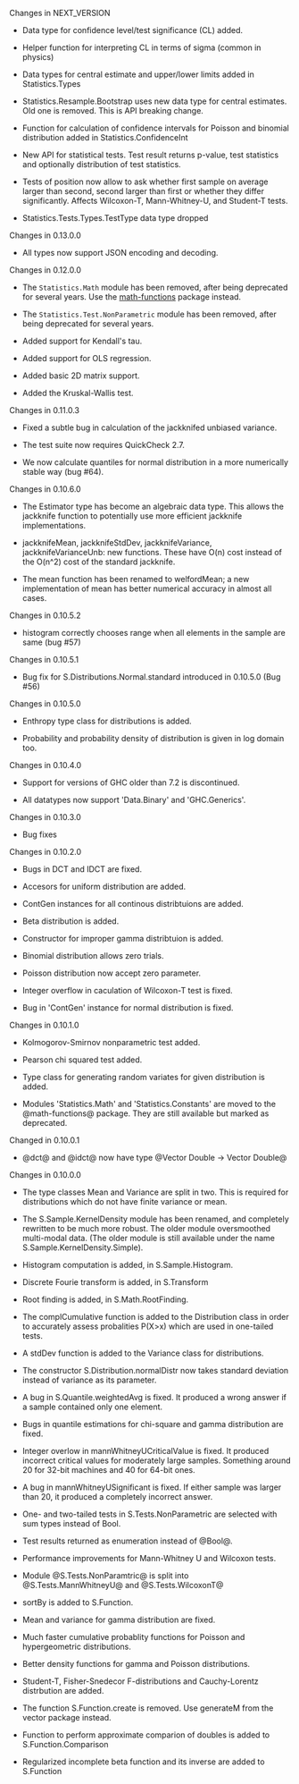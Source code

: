 Changes in NEXT_VERSION

  * Data type for confidence level/test significance (CL) added.

  * Helper function for interpreting CL in terms of sigma (common in physics)

  * Data types for central estimate and upper/lower limits added in
    Statistics.Types

  * Statistics.Resample.Bootstrap uses new data type for central estimates. Old
    one is removed. This is API breaking change.

  * Function for calculation of confidence intervals for Poisson and binomial
    distribution added in Statistics.ConfidenceInt

  * New API for statistical tests. Test result returns p-value, test statistics
    and optionally distribution of test statistics.

  * Tests of position now allow to ask whether first sample on average larger
    than second, second larger than first or whether they differ significantly.
	Affects Wilcoxon-T, Mann-Whitney-U, and Student-T tests.

  * Statistics.Tests.Types.TestType data type dropped


Changes in 0.13.0.0

  * All types now support JSON encoding and decoding.

Changes in 0.12.0.0

  * The `Statistics.Math` module has been removed, after being
    deprecated for several years.  Use the
    [math-functions](http://hackage.haskell.org/package/math-functions)
    package instead.

  * The `Statistics.Test.NonParametric` module has been removed, after
    being deprecated for several years.

  * Added support for Kendall's tau.

  * Added support for OLS regression.

  * Added basic 2D matrix support.

  * Added the Kruskal-Wallis test.

Changes in 0.11.0.3

  * Fixed a subtle bug in calculation of the jackknifed unbiased variance.

  * The test suite now requires QuickCheck 2.7.

  * We now calculate quantiles for normal distribution in a more
    numerically stable way (bug #64).

Changes in 0.10.6.0

  * The Estimator type has become an algebraic data type.  This allows
    the jackknife function to potentially use more efficient jackknife
    implementations.

  * jackknifeMean, jackknifeStdDev, jackknifeVariance,
    jackknifeVarianceUnb: new functions.  These have O(n) cost instead
    of the O(n^2) cost of the standard jackknife.

  * The mean function has been renamed to welfordMean; a new
    implementation of mean has better numerical accuracy in almost all
    cases.

Changes in 0.10.5.2

  * histogram correctly chooses range when all elements in the sample are same
    (bug #57)


Changes in 0.10.5.1

  * Bug fix for S.Distributions.Normal.standard introduced in 0.10.5.0 (Bug #56)


Changes in 0.10.5.0

  * Enthropy type class for distributions is added.

  * Probability and probability density of distribution is given in
    log domain too.

Changes in 0.10.4.0

  * Support for versions of GHC older than 7.2 is discontinued.

  * All datatypes now support 'Data.Binary' and 'GHC.Generics'.

Changes in 0.10.3.0

  * Bug fixes

Changes in 0.10.2.0

  * Bugs in DCT and IDCT are fixed.

  * Accesors for uniform distribution are added.

  * ContGen instances for all continous distribtuions are added.

  * Beta distribution is added.

  * Constructor for improper gamma distribtuion is added.

  * Binomial distribution allows zero trials.

  * Poisson distribution now accept zero parameter.

  * Integer overflow in caculation of Wilcoxon-T test is fixed.

  * Bug in 'ContGen' instance for normal distribution is fixed.

Changes in 0.10.1.0

  * Kolmogorov-Smirnov nonparametric test added.

  * Pearson chi squared test added.

  * Type class for generating random variates for given distribution
    is added.

  * Modules 'Statistics.Math' and 'Statistics.Constants' are moved to
    the @math-functions@ package. They are still available but marked
    as deprecated.


Changed in 0.10.0.1

  * @dct@ and @idct@ now have type @Vector Double -> Vector Double@


Changes in 0.10.0.0

  * The type classes Mean and Variance are split in two. This is
    required for distributions which do not have finite variance or
    mean.

  * The S.Sample.KernelDensity module has been renamed, and
    completely rewritten to be much more robust.  The older module
    oversmoothed multi-modal data.  (The older module is still
    available under the name S.Sample.KernelDensity.Simple).

  * Histogram computation is added, in S.Sample.Histogram.

  * Discrete Fourie transform is added, in S.Transform

  * Root finding is added, in S.Math.RootFinding.

  * The complCumulative function is added to the Distribution
    class in order to accurately assess probalities P(X>x) which are
    used in one-tailed tests.

  * A stdDev function is added to the Variance class for
    distributions.

  * The constructor S.Distribution.normalDistr now takes standard
    deviation instead of variance as its parameter.

  * A bug in S.Quantile.weightedAvg is fixed. It produced a wrong
    answer if a sample contained only one element.

  * Bugs in quantile estimations for chi-square and gamma distribution
    are fixed.

  * Integer overlow in mannWhitneyUCriticalValue is fixed. It
    produced incorrect critical values for moderately large
    samples. Something around 20 for 32-bit machines and 40 for 64-bit
    ones.

  * A bug in mannWhitneyUSignificant is fixed. If either sample was
    larger than 20, it produced a completely incorrect answer.

  * One- and two-tailed tests in S.Tests.NonParametric are selected
    with sum types instead of Bool.

  * Test results returned as enumeration instead of @Bool@.

  * Performance improvements for Mann-Whitney U and Wilcoxon tests.

  * Module @S.Tests.NonParamtric@ is split into @S.Tests.MannWhitneyU@
    and @S.Tests.WilcoxonT@

  * sortBy is added to S.Function.

  * Mean and variance for gamma distribution are fixed.

  * Much faster cumulative probablity functions for Poisson and
    hypergeometric distributions.

  * Better density functions for gamma and Poisson distributions.

  * Student-T, Fisher-Snedecor F-distributions and Cauchy-Lorentz
    distrbution are added.

  * The function S.Function.create is removed. Use generateM from
    the vector package instead.

  * Function to perform approximate comparion of doubles is added to
    S.Function.Comparison

  * Regularized incomplete beta function and its inverse are added to
    S.Function
